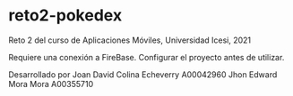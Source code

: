 # reto2-pokedex
Reto 2 del curso de Aplicaciones Móviles, Universidad Icesi, 2021

Requiere una conexión a FireBase. Configurar el proyecto antes de utilizar.

Desarrollado por
Joan David Colina Echeverry 	A00042960
Jhon Edward Mora Mora 	    	A00355710
